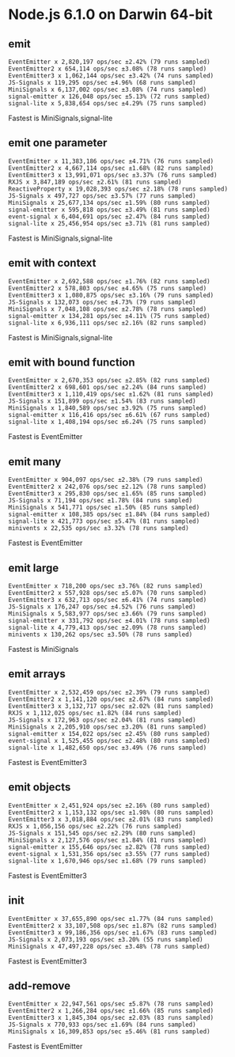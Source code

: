 # Node.js 6.1.0 on Darwin 64-bit

## emit
    EventEmitter x 2,820,197 ops/sec ±2.42% (79 runs sampled)
    EventEmitter2 x 654,114 ops/sec ±3.08% (78 runs sampled)
    EventEmitter3 x 1,062,144 ops/sec ±3.42% (74 runs sampled)
    JS-Signals x 119,295 ops/sec ±4.96% (68 runs sampled)
    MiniSignals x 6,137,002 ops/sec ±3.08% (74 runs sampled)
    signal-emitter x 126,048 ops/sec ±5.13% (72 runs sampled)
    signal-lite x 5,838,654 ops/sec ±4.29% (75 runs sampled)
Fastest is MiniSignals,signal-lite

## emit one parameter
    EventEmitter x 11,383,186 ops/sec ±4.71% (76 runs sampled)
    EventEmitter2 x 4,667,114 ops/sec ±1.68% (82 runs sampled)
    EventEmitter3 x 13,991,071 ops/sec ±3.37% (76 runs sampled)
    RXJS x 3,847,189 ops/sec ±2.61% (81 runs sampled)
    ReactiveProperty x 19,028,393 ops/sec ±2.18% (78 runs sampled)
    JS-Signals x 497,727 ops/sec ±3.57% (77 runs sampled)
    MiniSignals x 25,677,134 ops/sec ±1.59% (80 runs sampled)
    signal-emitter x 595,818 ops/sec ±3.49% (81 runs sampled)
    event-signal x 6,404,691 ops/sec ±2.47% (84 runs sampled)
    signal-lite x 25,456,954 ops/sec ±3.71% (81 runs sampled)
Fastest is MiniSignals,signal-lite

## emit with context
    EventEmitter x 2,692,588 ops/sec ±1.76% (82 runs sampled)
    EventEmitter2 x 578,803 ops/sec ±4.65% (75 runs sampled)
    EventEmitter3 x 1,080,875 ops/sec ±3.16% (79 runs sampled)
    JS-Signals x 132,073 ops/sec ±4.73% (79 runs sampled)
    MiniSignals x 7,048,108 ops/sec ±2.78% (78 runs sampled)
    signal-emitter x 134,281 ops/sec ±4.11% (75 runs sampled)
    signal-lite x 6,936,111 ops/sec ±2.16% (82 runs sampled)
Fastest is MiniSignals,signal-lite

## emit with bound function
    EventEmitter x 2,670,353 ops/sec ±2.85% (82 runs sampled)
    EventEmitter2 x 698,601 ops/sec ±2.24% (84 runs sampled)
    EventEmitter3 x 1,110,419 ops/sec ±1.62% (81 runs sampled)
    JS-Signals x 151,899 ops/sec ±1.54% (83 runs sampled)
    MiniSignals x 1,840,589 ops/sec ±3.92% (75 runs sampled)
    signal-emitter x 116,416 ops/sec ±6.61% (67 runs sampled)
    signal-lite x 1,408,194 ops/sec ±6.24% (75 runs sampled)
Fastest is EventEmitter

## emit many
    EventEmitter x 904,097 ops/sec ±2.38% (79 runs sampled)
    EventEmitter2 x 242,076 ops/sec ±2.12% (78 runs sampled)
    EventEmitter3 x 295,830 ops/sec ±1.65% (85 runs sampled)
    JS-Signals x 71,194 ops/sec ±1.78% (84 runs sampled)
    MiniSignals x 541,771 ops/sec ±1.50% (85 runs sampled)
    signal-emitter x 108,385 ops/sec ±1.84% (84 runs sampled)
    signal-lite x 421,773 ops/sec ±5.47% (81 runs sampled)
    minivents x 22,535 ops/sec ±3.32% (78 runs sampled)
Fastest is EventEmitter

## emit large
    EventEmitter x 718,200 ops/sec ±3.76% (82 runs sampled)
    EventEmitter2 x 557,928 ops/sec ±5.07% (70 runs sampled)
    EventEmitter3 x 632,713 ops/sec ±6.41% (74 runs sampled)
    JS-Signals x 176,247 ops/sec ±4.52% (76 runs sampled)
    MiniSignals x 5,583,977 ops/sec ±3.66% (79 runs sampled)
    signal-emitter x 331,792 ops/sec ±4.01% (78 runs sampled)
    signal-lite x 4,779,413 ops/sec ±2.09% (78 runs sampled)
    minivents x 130,262 ops/sec ±3.50% (78 runs sampled)
Fastest is MiniSignals

## emit arrays
    EventEmitter x 2,532,459 ops/sec ±2.39% (79 runs sampled)
    EventEmitter2 x 1,141,120 ops/sec ±2.67% (84 runs sampled)
    EventEmitter3 x 3,132,717 ops/sec ±2.02% (81 runs sampled)
    RXJS x 1,112,025 ops/sec ±1.82% (84 runs sampled)
    JS-Signals x 172,963 ops/sec ±2.04% (81 runs sampled)
    MiniSignals x 2,205,910 ops/sec ±3.20% (81 runs sampled)
    signal-emitter x 154,022 ops/sec ±2.45% (80 runs sampled)
    event-signal x 1,525,455 ops/sec ±2.48% (80 runs sampled)
    signal-lite x 1,482,650 ops/sec ±3.49% (76 runs sampled)
Fastest is EventEmitter3

## emit objects
    EventEmitter x 2,451,924 ops/sec ±2.16% (80 runs sampled)
    EventEmitter2 x 1,153,132 ops/sec ±1.98% (80 runs sampled)
    EventEmitter3 x 3,018,884 ops/sec ±2.01% (83 runs sampled)
    RXJS x 1,056,156 ops/sec ±2.22% (76 runs sampled)
    JS-Signals x 151,545 ops/sec ±2.29% (80 runs sampled)
    MiniSignals x 2,127,576 ops/sec ±1.84% (81 runs sampled)
    signal-emitter x 155,646 ops/sec ±2.82% (78 runs sampled)
    event-signal x 1,531,356 ops/sec ±3.55% (77 runs sampled)
    signal-lite x 1,670,946 ops/sec ±1.68% (79 runs sampled)
Fastest is EventEmitter3

## init
    EventEmitter x 37,655,890 ops/sec ±1.77% (84 runs sampled)
    EventEmitter2 x 33,107,508 ops/sec ±1.87% (82 runs sampled)
    EventEmitter3 x 99,186,356 ops/sec ±1.67% (83 runs sampled)
    JS-Signals x 2,073,193 ops/sec ±3.20% (55 runs sampled)
    MiniSignals x 47,497,228 ops/sec ±3.48% (78 runs sampled)
Fastest is EventEmitter3

## add-remove
    EventEmitter x 22,947,561 ops/sec ±5.87% (78 runs sampled)
    EventEmitter2 x 1,266,284 ops/sec ±1.66% (85 runs sampled)
    EventEmitter3 x 1,845,304 ops/sec ±2.03% (83 runs sampled)
    JS-Signals x 770,933 ops/sec ±1.69% (84 runs sampled)
    MiniSignals x 16,309,853 ops/sec ±5.46% (81 runs sampled)
Fastest is EventEmitter
